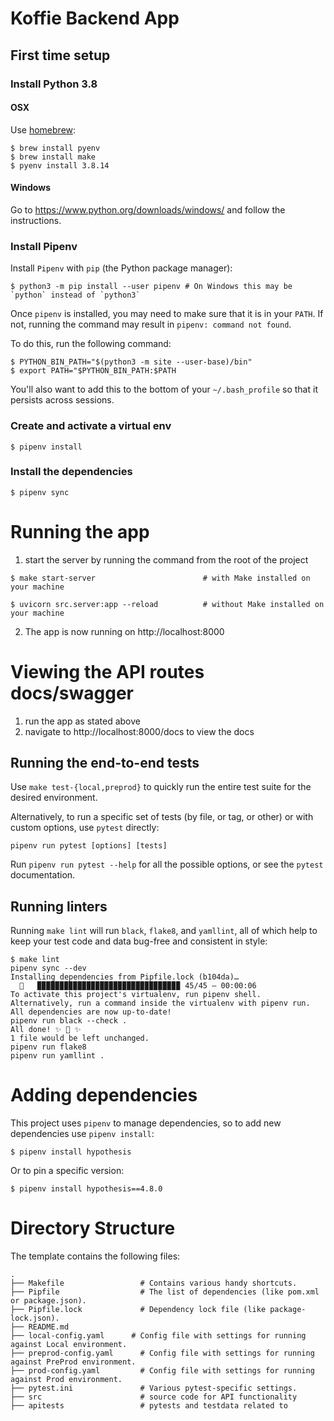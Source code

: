 # Koffie Backend App

## First time setup

### Install Python 3.8

#### OSX

Use [homebrew](https://brew.sh):

```
$ brew install pyenv
$ brew install make
$ pyenv install 3.8.14
```

#### Windows

Go to <https://www.python.org/downloads/windows/> and follow the instructions.

### Install Pipenv

Install `Pipenv` with `pip` (the Python package manager):

```
$ python3 -m pip install --user pipenv # On Windows this may be `python` instead of `python3`
```

Once `pipenv` is installed, you may need to make sure that it is in your `PATH`.
If not, running the command may result in `pipenv: command not found`.

To do this, run the following command:

```
$ PYTHON_BIN_PATH="$(python3 -m site --user-base)/bin"
$ export PATH="$PYTHON_BIN_PATH:$PATH

```

You'll also want to add this to the bottom of your `~/.bash_profile` so that
it persists across sessions.

### Create and activate a virtual env

```
$ pipenv install
```

### Install the dependencies

```
$ pipenv sync
```

# Running the app

1. start the server by running the command from the root of the project
```
$ make start-server                        # with Make installed on your machine
```
```
$ uvicorn src.server:app --reload          # without Make installed on your machine
```
2. The app is now running on http://localhost:8000

# Viewing the API routes docs/swagger

1. run the app as stated above
2. navigate to http://localhost:8000/docs to view the docs

## Running the end-to-end tests

Use `make test-{local,preprod}` to quickly run the entire test suite for
the desired environment.

Alternatively, to run a specific set of tests (by file, or tag, or other)
or with custom options, use `pytest` directly:

```
pipenv run pytest [options] [tests]
```

Run `pipenv run pytest --help` for all the possible options, or see the
`pytest` documentation.

## Running linters

Running `make lint` will run `black`, `flake8`, and `yamllint`, all of
which help to keep your test code and data bug-free and consistent in style:

```
$ make lint
pipenv sync --dev
Installing dependencies from Pipfile.lock (b104da)…
  🐍   ▉▉▉▉▉▉▉▉▉▉▉▉▉▉▉▉▉▉▉▉▉▉▉▉▉▉▉▉▉▉▉▉ 45/45 — 00:00:06
To activate this project's virtualenv, run pipenv shell.
Alternatively, run a command inside the virtualenv with pipenv run.
All dependencies are now up-to-date!
pipenv run black --check .
All done! ✨ 🍰 ✨
1 file would be left unchanged.
pipenv run flake8
pipenv run yamllint .

```

# Adding dependencies

This project uses `pipenv` to manage dependencies, so to add new dependencies
use `pipenv install`:

```
$ pipenv install hypothesis
```

Or to pin a specific version:

```
$ pipenv install hypothesis==4.8.0
```


# Directory Structure

The template contains the following files:

```
.
├── Makefile                 # Contains various handy shortcuts.
├── Pipfile                  # The list of dependencies (like pom.xml or package.json).
├── Pipfile.lock             # Dependency lock file (like package-lock.json).
├── README.md
├── local-config.yaml      # Config file with settings for running against Local environment.
├── preprod-config.yaml      # Config file with settings for running against PreProd environment.
├── prod-config.yaml         # Config file with settings for running against Prod environment.
├── pytest.ini               # Various pytest-specific settings.
├── src                      # source code for API functionality
├── apitests                 # pytests and testdata related to                  

